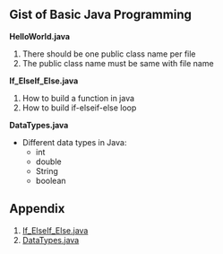 ## Gist of Basic Java Programming
 
**HelloWorld.java**
1. There should be one public class name per file  
2. The public class name must be same with file name

**If_ElseIf_Else.java**
1. How to build a function in java  
2. How to build if-elseif-else loop  

**DataTypes.java**
- Different data types in Java: 
    - int
    - double
    - String
    - boolean
    
## Appendix
1. [If_ElseIf_Else.java](https://gist.github.com/codenamewei/a6aa4dc6f3fa94017999e20082b4622f)
2. [DataTypes.java](https://gist.github.com/codenamewei/d14ae1a078b50ebf430e100bb66a3977)
